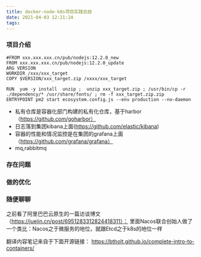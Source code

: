 ```yaml
---
title: docker-node-k8s项目实践总结
date: 2021-04-03 12:21:24
tags:
---
```



### 项目介绍
```
#FROM xxx.xxx.xxx.cn/pub/nodejs:12.2.0_new
FROM xxx.xxx.xxx.cn/pub/nodejs:12.2.0_update
ARG VERSION
WORKDIR /xxx/xxx_target
COPY $VERSION/xxx_target.zip /xxxx/xxx_target

RUN  yum -y install  unzip ;  unzip xxx_target.zip ; /usr/bin/cp -r ./dependency/* /usr/share/fonts/ ; rm -f xxx_target.zip.zip 
ENTRYPOINT pm2 start ecosystem.config.js --env production --no-daemon
```
- 私有仓库是容器化部门构建的私有化仓库，基于harbor（https://github.com/goharbor）
- 日志落到集团kibana上面(https://github.com/elastic/kibana)
- 容器的性能和情况监控是在集团的grafana上面（https://github.com/grafana/grafana）
- mq,rabbitmq
### 存在问题



### 做的优化



### 随便聊聊
之前看了阿里巴巴云原生的一篇访谈博文（https://juejin.cn/post/6951283312824418311）：
里面Nacos联合创始人做了一个类比：Nacos之于微服务的地位，就跟Etcd之于k8s的地位一样


翻译内容笔记来自于下面开源链接：
https://btholt.github.io/complete-intro-to-containers/




